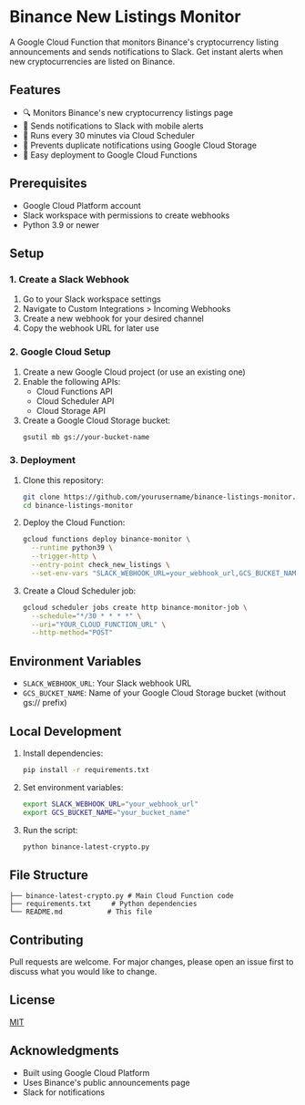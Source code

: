 # Binance New Listings Monitor

A Google Cloud Function that monitors Binance's cryptocurrency listing announcements and sends notifications to Slack. Get instant alerts when new cryptocurrencies are listed on Binance.

## Features

- 🔍 Monitors Binance's new cryptocurrency listings page
- 📱 Sends notifications to Slack with mobile alerts
- 🔄 Runs every 30 minutes via Cloud Scheduler
- 💾 Prevents duplicate notifications using Google Cloud Storage
- 🚀 Easy deployment to Google Cloud Functions

## Prerequisites

- Google Cloud Platform account
- Slack workspace with permissions to create webhooks
- Python 3.9 or newer

## Setup

### 1. Create a Slack Webhook

1. Go to your Slack workspace settings
2. Navigate to Custom Integrations > Incoming Webhooks
3. Create a new webhook for your desired channel
4. Copy the webhook URL for later use

### 2. Google Cloud Setup

1. Create a new Google Cloud project (or use an existing one)
2. Enable the following APIs:
   - Cloud Functions API
   - Cloud Scheduler API
   - Cloud Storage API
3. Create a Google Cloud Storage bucket:
   ```bash
   gsutil mb gs://your-bucket-name
   ```

### 3. Deployment

1. Clone this repository:
   ```bash
   git clone https://github.com/yourusername/binance-listings-monitor.git
   cd binance-listings-monitor
   ```

2. Deploy the Cloud Function:
   ```bash
   gcloud functions deploy binance-monitor \
     --runtime python39 \
     --trigger-http \
     --entry-point check_new_listings \
     --set-env-vars "SLACK_WEBHOOK_URL=your_webhook_url,GCS_BUCKET_NAME=your_bucket_name"
   ```

3. Create a Cloud Scheduler job:
   ```bash
   gcloud scheduler jobs create http binance-monitor-job \
     --schedule="*/30 * * * *" \
     --uri="YOUR_CLOUD_FUNCTION_URL" \
     --http-method="POST"
   ```

## Environment Variables

- `SLACK_WEBHOOK_URL`: Your Slack webhook URL
- `GCS_BUCKET_NAME`: Name of your Google Cloud Storage bucket (without gs:// prefix)

## Local Development

1. Install dependencies:
   ```bash
   pip install -r requirements.txt
   ```

2. Set environment variables:
   ```bash
   export SLACK_WEBHOOK_URL="your_webhook_url"
   export GCS_BUCKET_NAME="your_bucket_name"
   ```

3. Run the script:
   ```bash
   python binance-latest-crypto.py
   ```

## File Structure

```
├── binance-latest-crypto.py # Main Cloud Function code
├── requirements.txt     # Python dependencies
└── README.md           # This file
```

## Contributing

Pull requests are welcome. For major changes, please open an issue first to discuss what you would like to change.

## License

[MIT](https://choosealicense.com/licenses/mit/)

## Acknowledgments

- Built using Google Cloud Platform
- Uses Binance's public announcements page
- Slack for notifications